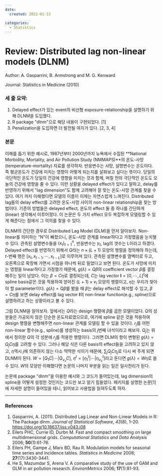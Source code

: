 ```yaml
---
date:
  created: 2022-01-13

categories:
  - Statistics
---
```


# Review: Distributed lag non-linear models (DLNM)

Author: A. Gasparrini, B. Armstrong and M. G. Kenward

Journal: Statistics in Medicine (2010)



### 세 줄 요약:

1. Delayed effect가 있는 event의 비선형 exposure-relationship을 설명하기 위해 DLNM을 도입했다.
2. R package "dlnm"으로 해당 내용이 구현되었다. [1]
3. Penalization을 도입하면 더 발전될 여지가 있다. [2, 3, 4]

<!-- more -->

### 본문

 이해를 돕기 위한 예시로, 1987년부터 2000년까지 뉴욕에서 수집된 **National Morbidity, Mortality, and Air Pollution Study (NMMAPS)**의 온도-사망 (temperature-mortality) 자료를 생각하자. 반응변수는 사망, 설명변수는 온도이다. 즉 평균온도가 건강에 미치는 영향이 어떻게 되는지를 살펴보고 싶다는 뜻이다. 당일의 극단적인 온도가 당일의 건강에 영향을 미치는 것과 함께, 며칠 전의 극단적인 온도도 오늘의 건강에 영향을 줄 수 있다. 이런 상황을 delayed effect가 있다고 말하고, delay를 반영하기 위해서 "lag dimension"도 함께 고려해야 잘 맞는 온도-사망 관계를 찾을 수 있다. 여기 까지 이해했다면 모델의 이름이 이제는 자연스럽게 느껴진다. Distributed lag들의 delay effect를 고려한 온도-사망 사이의 non-linear relationship을 찾는 방법이다. 기존의 방법들은 delayed effect, 온도의 effect 둘 중 하나를 간단하게(linear) 생각해서 이루어졌다. 이 논문은 두 가지 effect 모두 복잡하게 모델링할 수 있게 해준다는 점에서 그 의의를 찾을 수 있다.

 DLNM의 간단한 경우로 Distributed Lag Model (DLM)을 먼저 알아보자. Non-linear를 의미하는 "N"이 빠졌으니, 온도-사망 관계를 linear하다고 가정했음을 눈치챌 수 있다. 관측된 설명변수들을 $( x_t )_ {t = 1}^n$, 반응변수는 $y_t$, lag의 갯수는 L이라고 하겠다. Delayed effect를 반영하기 위해서 $Q$라는 $n \times (L+1)$ 모양의 행렬을 정의해야 하는데, $t$-번째 행은 $[x_t, x_{t-1}, \cdots, x_{t-L}]$로 이루어져 있다. 관측된 설명변수를 열벡터로 두고, 오른쪽으로 확장해 가면서 시점을 하나씩 뒤로 밀었다고 보면 된다. 온도가 사망에 미치는 영향을 linear하다고 가정했기 때문에, $g(\lambda) = Q\beta$의 coefficient vector $\beta$를 결정해주는 일이 남았다. 이는 $\beta = C \eta$로 결정되는데, $C$는 lag vector $\textbf{l} = [0, \cdots, L]^t$에 spline basis같은 것을 적용하여 얻어진 $(L+1)\times \nu_l$ 모양의 행렬이고, $\eta$는 우리가 찾아야 할 parameter이다. $g(\lambda) = Q\beta$를 봤을 때 $\beta$는 delay effect로 해석할 수 있고, $\beta = C\eta$를 보면 delay effect를 lag vector $\textbf{l}$의 non-linear function(e.g., spline)으로 설명하려고 하는 상황이라고 볼 수 있다.

 그럼 DLNM을 알아보자. 앞에서는 $Q$라는 design 행렬에 $\beta$를 곱한 모델이었다. $Q$의 성분들은 가공되지 않은 단순한 온도자료였으므로, 여기에 spline 같은 것을 적용하여 design 행렬을 변형해주면 non-linear 관계를 모델링 할 수 있을 것이다. $r_j$를 어떤 non-linear 함수(e.g., spline)를 생성하는 basis의 $j$번째 녀석이라고 해보자. $Q_j$는 위에서 정의한 $Q$의 각 성분에 $r_j$를 적용한 행렬이다. 그러면 DLM의 항이 변형된  $g(\lambda) = Q_j C \eta$를 고려할 수 있다. 그러나 해당 식은 다른 basis의 effect들을 고려하고 있지 않고, $\eta$역시 $j$에 의존하지 않는 다소 딱딱한 식이기 때문에, $\sum_j Q_j C \eta_j$로 다시 써 주게 되면 DLNM이 된다. $W = \left[ Q_1 C \lvert \cdots \lvert Q_{\nu_x} C \right]$, $\eta^t = [\eta_1 ^t \lvert \cdots \lvert \eta_{\nu_x}^t]$라고 둔다면 $g(\lambda) = W\eta$로 쓸 수 있다. $W$의 모양만 이해했다면 논문의 나머지 부분을 읽는 일은 일사천리가 된다.

 논문에 package "dlnm"을 이용한 예시와 그 코드가 들어있는데, lag dimension의 spline을 어떻게 설정한 것인지는 코드만 보고 알기 힘들었다. 패키지를 설명한 논문[1]에 자세한 설명이 들어있을 테니, 읽어보고 사용법을 읽혀두도록 하자.

---

### References

1. Gasparrini, A. (2011). Distributed Lag Linear and Non-Linear Models in R: The Package dlnm. *Journal of Statistical Software*, *43*(8), 1–20. https://doi.org/10.18637/jss.v043.i08
2. Eilers PHC, Currie ID, Durbn M. Fast and compact smoothing on large multidimensional grids. *Computational Statistics and Data Analysis* 2006; **50**(1):61-76.
3. Eilers PH, Gampe J, Marx BD, Rau R. Modulation models for seasonal time series and incidence tables. *Statistics in Medicine* 2008; **27**(17):3430-3441.
4. He S, Mazumdar S, Arena V. A comparative study of the use of GAM and GLM in air pollution research. *EnvironMetrics* 2006; **17**(1):81-93.

